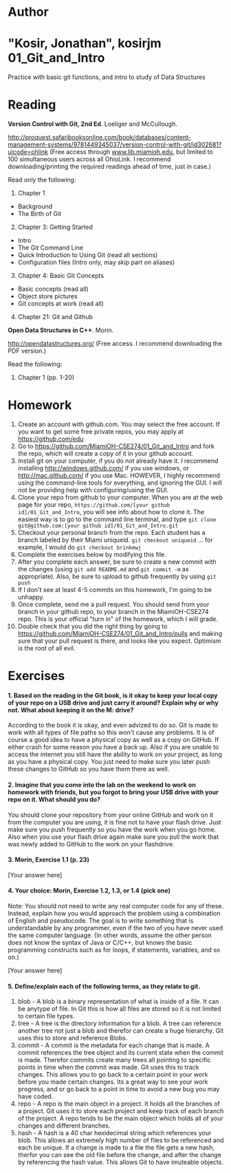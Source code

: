 Author
==========
"Kosir, Jonathan", kosirjm
01_Git_and_Intro
================

Practice with basic git functions, and intro to study of Data Structures

Reading
=======

**Version Control with Git, 2nd Ed**. Loeliger and McCullough. 

http://proquest.safaribooksonline.com/book/databases/content-management-systems/9781449345037/version-control-with-git/id302681?uicode=ohlink (Free access through www.lib.miamioh.edu, but limited to 100 simultaneous users across all OhioLink. I recommend downloading/printing the required readings ahead of time, just in case.)

Read only the following:

1. Chapter 1
  * Background
  * The Birth of Git
2. Chapter 3: Getting Started
  * Intro
  * The Git Command Line
  * Quick Introduction to Using Git (read all sections)
  * Configuration files (Intro only, may skip part on aliases)
3. Chapter 4: Basic Git Concepts
  * Basic concepts (read all)
  * Object store pictures
  * Git concepts at work (read all)
4. Chapter 21: Git and Github

**Open Data Structures in C++**. Morin. 

http://opendatastructures.org/ (Free access. I recommend downloading the PDF version.)

Read the following:

1. Chapter 1 (pp. 1-20)

Homework
========

1. Create an account with github.com. You may select the free account. If you want to get some free private repos, you may apply at https://github.com/edu
2. Go to https://github.com/MiamiOH-CSE274/01_Git_and_Intro and fork the repo, which will create a copy of it in your github account.
3. Install git on your computer, if you do not already have it. I recommend installing http://windows.github.com/ if you use windows, or http://mac.github.com/ if you use Mac. HOWEVER, I highly recommend using the command-line tools for everything, and ignoring the GUI. I will not be providing help with configuring/using the GUI.
4. Clone your repo from github to your computer. When you are at the web page for your repo, `https://github.com/[your github id]/01_Git_and_Intro`, you will see info about how to clone it. The easiest way is to go to the command line terminal, and type `git clone git@github.com:[your github id]/01_Git_and_Intro.git`
5. Checkout your personal branch from the repo. Each student has a branch labeled by their Miami uniqueid. `git checkout uniqueid` ... for example, I would do `git checkout brinkmwj`
6. Complete the exercises below by modifying this file.
7. After you complete each answer, be sure to create a new commit with the changes (using `git add README.md` and `git commit -m` as appropriate). Also, be sure to upload to github frequently by using `git push`
8. If I don't see at least 4-5 commits on this homework, I'm going to be unhappy.
9. Once complete, send me a pull request. You should send from your branch in your github repo, to your branch in the MiamiOH-CSE274 repo. This is your official "turn in" of the homework, which I will grade.
10. Double check that you did the right thing by going to https://github.com/MiamiOH-CSE274/01_Git_and_Intro/pulls and making sure that your pull request is there, and looks like you expect. Optimism is the root of all evil.

Exercises
=========

#### 1. Based on the reading in the Git book, is it okay to keep your local copy of your repo on a USB drive and just carry it around? Explain why or why not. What about keeping it on the M: drive?

According to the book it is okay, and even advized to do so.  Git is made to work with all types of file paths so this won't cause any problems.
It is of course a good idea to have a physical copy as well as a copy on GitHub.  If either crash for some reason you have a back up.  Also if
you are unable to access the internet you still have the ability to work on your project, as long as you have a physical copy.  You just need to make sure
you later push these changes to GitHub so you have them there as well. 

#### 2. Imagine that you come into the lab on the weekend to work on homework with friends, but you forgot to bring your USB drive with your repo on it. What should you do?

You should clone your repository from your online GitHub and work on it from the computer you are using, it is fine not to have your flash drive.  Just
make sure you push frequently so you have the work when you go home.  Also when you use your flash drive again make sure you pull the
work that was newly added to GitHub to the work on your flashdrive. 

#### 3. Morin, Exercise 1.1 (p. 23)

[Your answer here]

#### 4. Your choice: Morin, Exercise 1.2, 1.3, or 1.4 (pick one)

Note: You should not need to write any real computer code for any of these. Instead, explain how you would approach the problem using a combination of English and pseudocode. The goal is to write something that is understandable by any programmer, even if the two of you have never used the same computer language. (In other words, assume the other person does not know the syntax of Java or C/C++, but knows the basic programming constructs such as for loops, if statements, variables, and so on.)

[Your answer here]

#### 5. Define/explain each of the following terms, as they relate to git.

1. blob - A blob is a binary representation of what is inside of a file.  It can be anytype of file.  In Git
this is how all files are stored so it is not limited to certain file types.
2. tree - A tree is the directory information for a blob.  A tree can reference another tree not just a blob
and therefor can create a huge hierarchy.  Git uses this to store and reference Blobs.
3. commit - A commit is the metadata for each change that is made.  A commit references the tree object and its current state when the 
commit is made.  Therefor commits create many trees all pointing to specific points in time when the commit was made.  Git uses this
to track changes. This allows you to go back to a certain point in your work before you made certain changes.  Its a great way to see
your work progress, and or go back to a point in time to avoid a new bug you may have coded.
4. repo - A repo is the main object in a project.  It holds all the branches of a project.  Git uses it to store each project and keep track of each branch of
the project.  A repo tends to be the main object which holds all of your changes and different branches.
5. hash - A hash is a 40 char hexidecimal string which references your blob.  This allows an extremely high number of files to be referenced and each be unique.
If a change is made to a file the file gets a new hash, therfor you can see the old file before the change, and after the change by 
referencing the hash value.  This allows Git to have imuteable objects.  